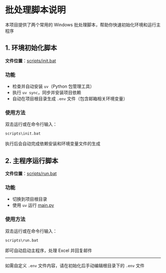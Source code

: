 # 批处理脚本说明

本项目提供了两个常用的 Windows 批处理脚本，帮助你快速初始化环境和运行主程序

## 1. 环境初始化脚本

**文件位置**：[scripts/init.bat](scripts/init.bat)

### 功能

- 检查并自动安装 `uv`（Python 包管理工具）
- 执行 `uv sync`，同步并安装项目依赖
- 自动在项目根目录生成 `.env` 文件（包含邮箱相关环境变量）

### 使用方法

双击运行或在命令行输入：

```bat
scripts\init.bat
```

执行后会自动完成依赖安装和环境变量文件的生成

## 2. 主程序运行脚本

**文件位置**：[scripts/run.bat](scripts/run.bat)

### 功能

- 切换到项目根目录
- 使用 `uv` 运行 [main.py](main.py)

### 使用方法

双击运行或在命令行输入：

```bat
scripts\run.bat
```

即可自动启动主程序，处理 Excel 并回复邮件

---

如需自定义 `.env` 文件内容，请在初始化后手动编辑根目录下的 `.env` 文件
